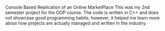 Console Based Replication of an Online MarketPlace
This was my 2nd semester project for the OOP course. The code is written in C++ and does not showcase good programming habits; however, it helped me learn more about how projects are actually managed and written in the industry.
